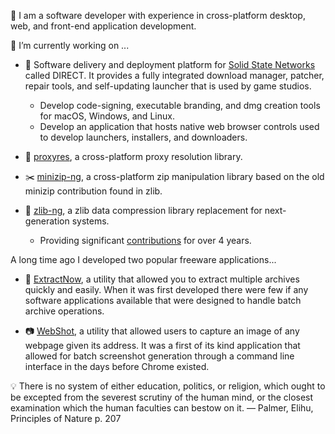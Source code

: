 👋 I am a software developer with experience in cross-platform desktop, web, and front-end application development.

🔭 I’m currently working on ...
  - 📌 Software delivery and deployment platform for [Solid State Networks](https://www.solidstatenetworks.com/) called DIRECT. It provides a fully integrated download manager, patcher, repair tools, and self-updating launcher that is used by game studios.
  
    - Develop code-signing, executable branding, and dmg creation tools for macOS, Windows, and Linux.
    - Develop an application that hosts native web browser controls used to develop launchers, installers, and downloaders.
    
  - 🥨 [proxyres](https://github.com/nmoinvaz/proxyres), a cross-platform proxy resolution library.
    
  - ✂️ [minizip-ng](https://github.com/zlib-ng/minizip-ng), a cross-platform zip manipulation library based on the old minizip contribution found in zlib.

  - 💉 [zlib-ng](https://github.com/zlib-ng/zlib-ng), a zlib data compression library replacement for next-generation systems. 

    - Providing significant [contributions](https://github.com/zlib-ng/zlib-ng/pulls?q=is%3Apr+author%3Anmoinvaz+) for over 4 years. 
  
A long time ago I developed two popular freeware applications...
- 🔌 [ExtractNow](https://www.extractnow.com/), a utility that allowed you to extract multiple archives quickly and easily. When it was first developed there were few if any software applications available that were designed to handle batch archive operations.

- 📷 [WebShot](https://www.websitescreenshots.com/), a utility that allowed users to capture an image of any webpage given its address. It was a first of its kind application that allowed for batch screenshot generation through a command line interface in the days before Chrome existed.

💡 There is no system of either education, politics, or religion, which ought to be excepted from the severest scrutiny of the human mind, or the closest examination which the human faculties can bestow on it. — Palmer, Elihu, Principles of Nature p. 207
